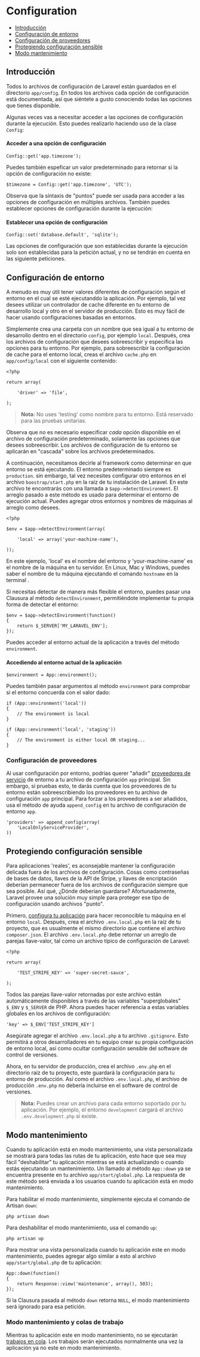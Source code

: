 # Configuration

- [Introducción](#introduction)
- [Configuración de entorno](#environment-configuration)
- [Configuración de proveedores](#provider-configuration)
- [Protegiendo configuración sensible](#protecting-sensitive-configuration)
- [Modo mantenimiento](#maintenance-mode)

<a name="introduction"></a>
## Introducción

Todos lo archivos de configuración de Laravel están guardados en el directorio `app/config`. En todos los archivos cada opción de configuración está documentada, así que siéntete a gusto conociendo todas las opciones que tienes disponible.

Algunas veces vas a necesitar acceder a las opciones de configuración durante la ejecución. Esto puedes realizarlo haciendo uso de la clase `Config`:

#### Acceder a una opción de configuración

	Config::get('app.timezone');

Puedes también espeficar un valor predeterminado para retornar si la opción de configuración no existe:

	$timezone = Config::get('app.timezone', 'UTC');

Observa que la síntaxis de "puntos" puede ser usada para acceder a las opciones de configuración en múltiples archivos. También puedes establecer opciones de configuración durante la ejecución:

#### Establecer una opción de configuración

	Config::set('database.default', 'sqlite');

Las opciones de configuración que son establecidas durante la ejecución solo son establecidas para la petición actual, y no se tendrán en cuenta en las siguiente peticiones.

<a name="environment-configuration"></a>
## Configuración de entorno

A menudo es muy útil tener valores diferentes de configuración según el entorno en el cual se esté ejecutanddo la aplicación. Por ejemplo, tal vez desees utilizar un controlador de cache diferente en tu entorno de desarrollo local y otro en el servidor de producción. Esto es muy fácil de hacer usando configuraciones basadas en entornos.

Simplemente crea una carpeta con un nombre que sea igual a tu entorno de desarrollo dentro en el directorio `config`, por ejemplo `local`. Después, crea los archivos de configuración que desees sobreescribir y especifica las opciones para tu entorno. Por ejemplo, para sobreescribir la configuración de cache para el entorno local, creas el archivo `cache.php` en `app/config/local` con el siguiente contenido:

	<?php

	return array(

		'driver' => 'file',

	);

> **Nota:** No uses 'testing' como nombre para tu entorno. Está reservado para las pruebas unitarias.

Observa que no es necesario especificar _cada_ opción disponible en el archivo de configuración predeterminado, solamente las opciones que desees sobreescribir. Los archivos de configuración de tu entorno se aplicarán en "cascada" sobre los archivos predeterminados.

A continuación, necesitamos decirle al framework como determinar en que entorno se está ejecutando. El entorno predeterminado siempre es `production`. sin embargo, tal vez necesites configurar otro entornos en el archivo `boostrap/start.php` en la raíz de tu instalación de Laravel. En este archivo te encontrarás con una llamada a `$app->detectEnvironment`. El arreglo pasado a este método es usado para determinar el entorno de ejecución actual. Puedes agregar otros entornos y nombres de máquinas al arreglo como desees.

    <?php

    $env = $app->detectEnvironment(array(

        'local' => array('your-machine-name'),

    ));

En este ejemplo, 'local' es el nombre del entorno y 'your-machine-name' es el nombre de la máquina en tu servidor. En Linux, Mac y Windows, puedes saber el nombre de tu máquina ejecutando el comando `hostname` en la terminal .

Si necesitas detectar de manera más flexible el entorno, puedes pasar una Clausura al método `detectEnvironment`, permitiéndote implementar tu propia forma de detectar el entorno:

	$env = $app->detectEnvironment(function()
	{
		return $_SERVER['MY_LARAVEL_ENV'];
	});

Puedes acceder al entorno actual de la aplicación a través del método `environment`.

#### Accediendo al entorno actual de la aplicación

	$environment = App::environment();

Puedes también pasar argumentos al método `environment` para comprobar si el entorno concuerda con el valor dado:

	if (App::environment('local'))
	{
		// The environment is local
	}

	if (App::environment('local', 'staging'))
	{
		// The environment is either local OR staging...
	}

<a name="provider-configuration"></a>
### Configuración de proveedores

Al usar configuración por entorno, podrías querer "añadir" [proveedores de servicio](/docs/ioc#service-providers) de entorno a tu archivo de configuración `app` principal. Sin embargo, si pruebas esto, te darás cuenta que los proveedores de tu entorno están sobreescribiendo los proveedores en tu archivo de configuración `app` principal. Para forzar a los proveedores a ser añadidos, usa el método de ayuda `append_config` en tu archivo de configuración de entorno `app`.

	'providers' => append_config(array(
		'LocalOnlyServiceProvider',
	))

<a name="protecting-sensitive-configuration"></a>
## Protegiendo configuración sensible

Para aplicaciones 'reales', es aconsejable mantener la configuración delicada fuera de los archivos de configuración. Cosas como contraseñas de bases de datos, llaves de la API de Stripe, y llaves de encriptación deberían permanecer fuera de los archivos de configuración siempre que sea posible. Así qué, ¿Dónde deberían guardarse? Afortunadamente, Laravel provee una solución muy simple para proteger ese tipo de configuración usando archivos "punto".<!-- TODO "dot" -->

Primero, [configura tu aplicación](/docs/configuration#environment-configuration) para hacer reconocible tu máquina en el entorno `local`. Después, crea el archivo `.env.local.php` en la raíz de tu proyecto, que es usualmente el mismo directorio que contiene el archivo `composer.json`. El archivo `.env.local.php` debe retornar un arreglo de parejas llave-valor, tal como un archivo típico de configuración de Laravel:

	<?php

	return array(

		'TEST_STRIPE_KEY' => 'super-secret-sauce',

	);

Todos las parejas llave-valor retornadas por este archivo están automáticamente disponibles a través de las variables "superglobales" `$_ENV` y `$_SERVER` de PHP. Ahora puedes hacer referencia a estas variables globales en los archivos de configuración:

	'key' => $_ENV['TEST_STRIPE_KEY']

Asegúrate agregar el archivo `.env.local.php` a tu archivo `.gitignore`. Esto permitirá a otros desarrolladores en tu equipo crear su propia configuración de entorno local, así como ocultar configuración sensible del software de control de versiones.

Ahora, en tu servidor de producción, crea el archivo `.env.php` en el directorio raíz de tu proyecto, este guardará la configuración para tu entorno de producción. Así como el archivo `.env.local.php`, el archivo de producción `.env.php` no debería incluirse en el software de control de versiones.

> **Nota:** Puedes crear un archivo para cada entorno soportado por tu aplicación. Por ejemplo, el entorno `development` cargará el archivo `.env.development.php` si existe.

<a name="maintenance-mode"></a>
## Modo mantenimiento

Cuando tu aplicación está en modo mantenimiento, una vista personalizada se mostrará para todas las rutas de tu aplicación, esto hace que sea muy fácil "deshabilitar" tu aplicación mientras se está actualizando o cuando estás ejecutando un mantenimiento. Un llamado al método `App::down` ya se encuentra presente en tu archivo `app/start/global.php`. La respuesta de este método será enviada a los usuarios cuando tu aplicación está en modo mantenimiento.

Para habilitar el modo mantenimiento, simplemente ejecuta el comando de Artisan `down`:

	php artisan down

Para deshabilitar el modo mantenimiento, usa el comando `up`:

	php artisan up

Para mostrar una vista personalizada cuando tu aplicación este en modo mantenimiento, puedes agregar algo similar a esto al archivo `app/start/global.php` de tu aplicación:

	App::down(function()
	{
		return Response::view('maintenance', array(), 503);
	});

Si la Clausura pasada al método `down` retorna `NULL`, el modo mantenimiento será ignorado para esa petición.

### Modo mantenimiento y colas de trabajo

Mientras tu aplicación este en modo mantenimiento, no se ejecutarán [trabajos en cola](/docs/queues). Los trabajos serán ejecutados normalmente una vez la aplicación ya no este en modo mantenimiento.